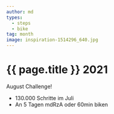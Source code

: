 ```yaml
---
author: md
types:
  - steps
  - bike
tag: month
image: inspiration-1514296_640.jpg
---
```

# {{ page.title }} 2021

August Challenge!

- 130.000 Schritte im Juli
- An 5 Tagen mdRzA oder 60min biken